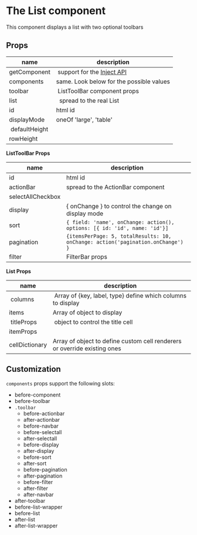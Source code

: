 # The List component

This component displays a list with two optional toolbars

## Props

| name           | description                                         |
| -------------- | --------------------------------------------------- |
| getComponent   |  support for the [Inject API](../Inject/Inject.md)  |
| components     | same. Look below for the possible values            |
| toolbar        |  ListToolBar component props                        |
| list           |   spread to the real List                           |
| id             | html id                                             |
| displayMode    | oneOf 'large', 'table'                              |
|  defaultHeight |                                                     |
| rowHeight      |                                                     |

**ListToolBar Props**

| name              | description                                                                     |
| ----------------- | ------------------------------------------------------------------------------- |
| id                | html id                                                                         |
| actionBar         | spread to the ActionBar component                                               |
| selectAllCheckbox |                                                                                 |
| display           | { onChange } to control the change on display mode                              |
| sort              | `{ field: 'name', onChange: action(), options: [{ id: 'id', name: 'id'}]`       |
| pagination        | `{itemsPerPage: 5, totalResults: 10, onChange: action('pagination.onChange') }` |
| filter            | FilterBar props                                                                 |

**List Props**

| name           | description                                                               |
| -------------- | ------------------------------------------------------------------------- |
|  columns       |  Array of {key, label, type} define which columns to display              |
| items          | Array of object to display                                                |
|  titleProps    |  object to control the title cell                                         |
| itemProps      |                                                                           |
| cellDictionary | Array of object to define custom cell renderers or override existing ones |

## Customization

`components` props support the following slots:

* before-component
* before-toolbar
* `.toolbar`
  * before-actionbar
  * after-actionbar
  * before-navbar
  * before-selectall
  * after-selectall
  * before-display
  * after-display
  * before-sort
  * after-sort
  * before-pagination
  * after-pagination
  * before-filter
  * after-filter
  * after-navbar
* after-toolbar
* before-list-wrapper
* before-list
* after-list
* after-list-wrapper
